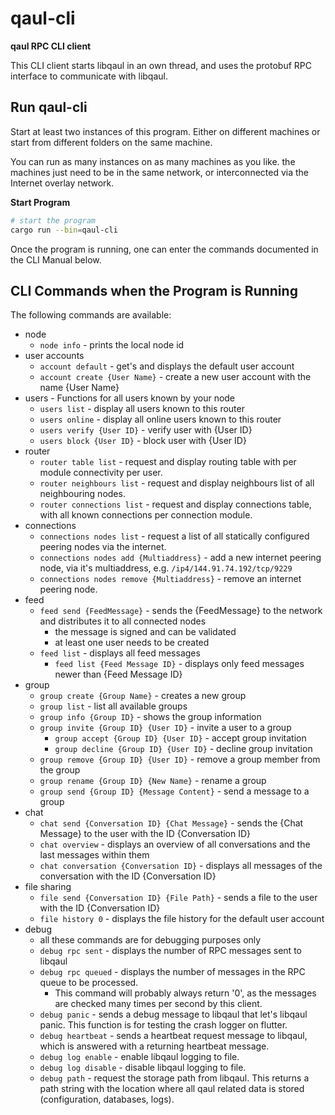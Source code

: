 # qaul-cli

**qaul RPC CLI client**

This CLI client starts libqaul in an own thread, and uses the protobuf RPC interface to communicate with libqaul.


## Run qaul-cli

Start at least two instances of this program. Either on different machines or start from different folders on the same machine.

You can run as many instances on as many machines as you like. the machines just need to be in the same network, or interconnected via the Internet overlay network.


**Start Program**

```sh
# start the program
cargo run --bin=qaul-cli
```

Once the program is running, one can enter the commands documented in the CLI Manual below.


## CLI Commands when the Program is Running

The following commands are available:

* node
  * `node info` - prints the local node id
* user accounts
  * `account default` - get's and displays the default user account
  * `account create {User Name}` - create a new user account with the name {User Name}
* users - Functions for all users known by your node
  * `users list` - display all users known to this router
  * `users online` - display all online users known to this router
  * `users verify {User ID}` - verify user with {User ID}
  * `users block {User ID}` - block user with {User ID}
* router
  * `router table list` - request and display routing table with per module connectivity per user.
  * `router neighbours list` - request and display neighbours list of all neighbouring nodes.
  * `router connections list` - request and display connections table, with all known connections per connection module.
* connections
  * `connections nodes list` - request a list of all statically configured peering nodes via the internet.
  * `connections nodes add {Multiaddress}` - add a new internet peering node, via it's multiaddress, e.g. `/ip4/144.91.74.192/tcp/9229`
  * `connections nodes remove {Multiaddress}` - remove an internet peering node.
* feed
  * `feed send {FeedMessage}` - sends the {FeedMessage} to the network and distributes it to all connected nodes
    * the message is signed and can be validated
    * at least one user needs to be created
  * `feed list` - displays all feed messages
    * `feed list {Feed Message ID}` - displays only feed messages newer than {Feed Message ID}
* group
  * `group create {Group Name}` - creates a new group
  * `group list` - list all available groups
  * `group info {Group ID}` - shows the group information
  * `group invite {Group ID} {User ID}` - invite a user to a group
    * `group accept {Group ID} {User ID}` - accept group invitation
    * `group decline {Group ID} {User ID}` - decline group invitation
  * `group remove {Group ID} {User ID}` - remove a group member from the group
  * `group rename {Group ID} {New Name}` - rename a group
  * `group send {Group ID} {Message Content}` - send a message to a group
* chat
  * `chat send {Conversation ID} {Chat Message}` - sends the {Chat Message} to the user with the ID {Conversation ID}
  * `chat overview` - displays an overview of all conversations and the last messages within them
  * `chat conversation {Conversation ID}` - displays all messages of the conversation with the ID {Conversation ID}
* file sharing
  * `file send {Conversation ID} {File Path}` - sends a file to the user with the ID {Conversation ID}
  * `file history 0` - displays the file history for the default user account
* debug
  * all these commands are for debugging purposes only
  * `debug rpc sent` - displays the number of RPC messages sent to libqaul
  * `debug rpc queued` - displays the number of messages in the RPC queue to be processed.
    * This command will probably always return '0', as the messages are checked many times per second by this client.
  * `debug panic` - sends a debug message to libqaul that let's libqaul panic. This function is for testing the crash logger on flutter.
  * `debug heartbeat` - sends a heartbeat request message to libqaul, which is answered with a returning heartbeat message.
  * `debug log enable` - enable libqaul logging to file.
  * `debug log disable` - disable libqaul logging to file.
  * `debug path` - request the storage path from libqaul. This returns a path string with the location where all qaul related data is stored (configuration, databases, logs).
